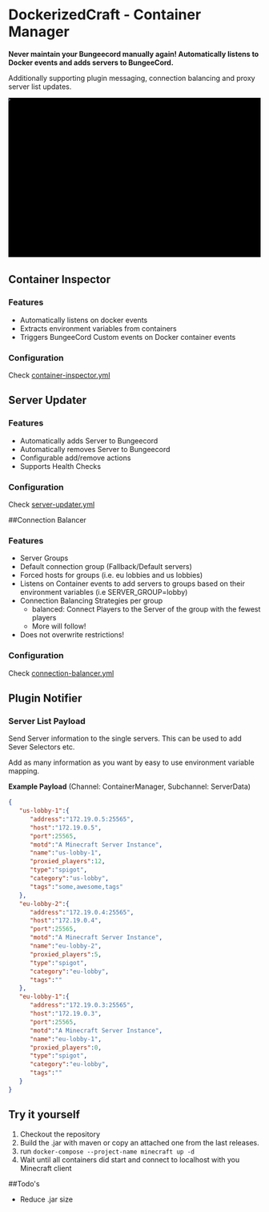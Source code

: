 DockerizedCraft - Container Manager
===================================

__Never maintain your Bungeecord manually again! Automatically listens to Docker events and adds servers to BungeeCord.__

Additionally supporting plugin messaging, connection balancing and proxy server list updates.

![DockerizedCraft Preview](https://raw.githubusercontent.com/DockerizedCraft/ContainerManager/master/docs/container-manager-demo.gif)

## Container Inspector

### Features

- Automatically listens on docker events
- Extracts environment variables from containers
- Triggers BungeeCord Custom events on Docker container events

### Configuration

Check [container-inspector.yml](/src/main/resources/container-inspector.yml)

## Server Updater

### Features

- Automatically adds Server to Bungeecord
- Automatically removes Server to Bungeecord
- Configurable add/remove actions
- Supports Health Checks

### Configuration

Check [server-updater.yml](/src/main/resources/server-updater.yml)

##Connection Balancer

### Features

- Server Groups
- Default connection group (Fallback/Default servers)
- Forced hosts for groups (i.e. eu lobbies and us lobbies)
- Listens on Container events to add servers to groups based on their environment variables (i.e SERVER_GROUP=lobby)
- Connection Balancing Strategies per group
  - balanced: Connect Players to the Server of the group with the fewest players
  - More will follow!
- Does not overwrite restrictions!


### Configuration

Check [connection-balancer.yml](/src/main/resources/connection-balancer.yml)


## Plugin Notifier

### Server List Payload

Send Server information to the single servers.
This can be used to add Sever Selectors etc.

Add as many information as you want by easy to use environment variable mapping.

__Example Payload__ (Channel: ContainerManager, Subchannel: ServerData)

````json
{
   "us-lobby-1":{
      "address":"172.19.0.5:25565",
      "host":"172.19.0.5",
      "port":25565,
      "motd":"A Minecraft Server Instance",
      "name":"us-lobby-1",
      "proxied_players":12,
      "type":"spigot",
      "category":"us-lobby",
      "tags":"some,awesome,tags"
   },
   "eu-lobby-2":{
      "address":"172.19.0.4:25565",
      "host":"172.19.0.4",
      "port":25565,
      "motd":"A Minecraft Server Instance",
      "name":"eu-lobby-2",
      "proxied_players":5,
      "type":"spigot",
      "category":"eu-lobby",
      "tags":""
   },
   "eu-lobby-1":{
      "address":"172.19.0.3:25565",
      "host":"172.19.0.3",
      "port":25565,
      "motd":"A Minecraft Server Instance",
      "name":"eu-lobby-1",
      "proxied_players":0,
      "type":"spigot",
      "category":"eu-lobby",
      "tags":""
   }
}
````

## Try it yourself

1. Checkout the repository
2. Build the .jar with maven or copy an attached one from the last releases.
3. run `docker-compose --project-name minecraft up -d`
4. Wait until all containers did start and connect to localhost with you Minecraft client

##Todo's

- Reduce .jar size